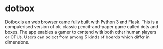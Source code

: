 # dotbox
Dotbox is an web browser game fully built with Python 3 and Flask. This is a computerised version of old classic pencil–and–paper game called dots and boxes. The app enables a gamer to contend with both other human players or CPUs. Users can select from among 5 kinds of boards which differ in dimensions.
